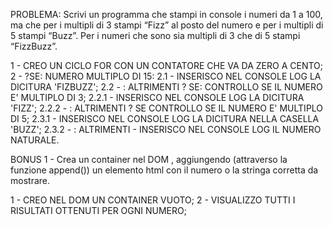 PROBLEMA: Scrivi un programma che stampi in console i numeri da 1 a 100, ma che per i multipli di 3 stampi “Fizz” al posto del numero e per i multipli di 5 stampi “Buzz”. Per i numeri che sono sia multipli di 3 che di 5 stampi “FizzBuzz”.


1 - CREO UN CICLO FOR CON UN CONTATORE CHE VA DA ZERO A CENTO;
2 - ?SE: NUMERO MULTIPLO DI 15:
    2.1 - INSERISCO NEL CONSOLE LOG LA DICITURA 'FIZBUZZ';
    2.2 - : ALTRIMENTI ? SE: CONTROLLO SE IL NUMERO E' MULTIPLO DI 3;
        2.2.1 - INSERISCO NEL CONSOLE LOG LA DICITURA 'FIZZ';
        2.2.2 - : ALTRIMENTI ? SE CONTROLLO SE IL NUMERO E' MULTIPLO DI 5;
            2.3.1 - INSERISCO NEL CONSOLE LOG LA DICITURA NELLA CASELLA 'BUZZ';
            2.3.2 - : ALTRIMENTI - INSERISCO NEL CONSOLE LOG IL NUMERO NATURALE.


BONUS 1 - Crea un container nel DOM , aggiungendo (attraverso la funzione append()) un elemento html con il numero o la stringa corretta da mostrare.

1 - CREO NEL DOM UN CONTAINER VUOTO;
2 - VISUALIZZO TUTTI I RISULTATI OTTENUTI PER OGNI NUMERO;
